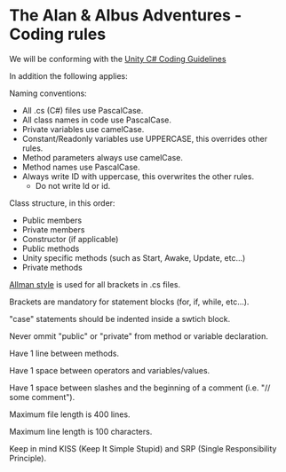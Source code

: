 # The Alan & Albus Adventures - Coding rules

We will be conforming with the [Unity C# Coding Guidelines](http://wiki.unity3d.com/index.php/Csharp_Coding_Guidelines)

In addition the following applies:

Naming conventions:

 * All .cs (C#) files use PascalCase.
 * All class names in code use PascalCase.
 * Private variables use camelCase.
 * Constant/Readonly variables use UPPERCASE, this overrides other rules.
 * Method parameters always use camelCase.
 * Method names use PascalCase.
 * Always write ID with uppercase, this overwrites the other rules.
    * Do not write Id or id.
 
Class structure, in this order:
 * Public members
 * Private members
 * Constructor (if applicable)
 * Public methods
 * Unity specific methods (such as Start, Awake, Update, etc...)
 * Private methods

[Allman style](https://en.wikipedia.org/wiki/Indent_style#Allman_style) is used for all brackets in .cs files.

Brackets are mandatory for statement blocks (for, if, while, etc...).

"case" statements should be indented inside a swtich block.

Never ommit "public" or "private" from method or variable declaration.

Have 1 line between methods.

Have 1 space between operators and variables/values.

Have 1 space between slashes and the beginning of a comment (i.e. "// some comment").

Maximum file length is 400 lines.

Maximum line length is 100 characters.

Keep in mind KISS (Keep It Simple Stupid) and SRP (Single Responsibility Principle).